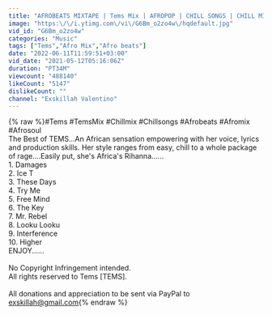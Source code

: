 ```yaml
---
title: "AFROBEATS MIXTAPE | Tems Mix | AFROPOP | CHILL SONGS | CHILL MIX | AFRO SOUL [EXSKILLAH POWERED]"
image: "https:\/\/i.ytimg.com\/vi\/G6Bm_o2zo4w\/hqdefault.jpg"
vid_id: "G6Bm_o2zo4w"
categories: "Music"
tags: ["Tems","Afro Mix","Afro beats"]
date: "2022-06-11T11:59:51+03:00"
vid_date: "2021-05-12T05:16:06Z"
duration: "PT34M"
viewcount: "488140"
likeCount: "5147"
dislikeCount: ""
channel: "Exskillah Valentino"
---
```

{% raw %}#Tems #TemsMix #Chillmix #Chillsongs #Afrobeats #Afromix #Afrosoul<br />The Best of TEMS...An African sensation empowering with her voice, lyrics and production skills. Her style ranges from easy, chill to a whole package of rage....Easily put, she's Africa's Rihanna......<br />1. Damages<br />2. Ice T<br />3. These Days<br />4. Try Me<br />5. Free Mind<br />6. The Key<br />7. Mr. Rebel<br />8. Looku Looku<br />9. Interference<br />10. Higher<br />ENJOY......<br /><br />No Copyright Infringement intended.<br />All rights reserved to Tems [TEMS].<br /><br />All donations and appreciation to be sent via PayPal to exskillah@gmail.com{% endraw %}
